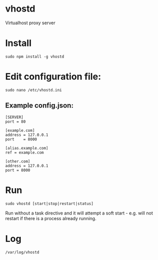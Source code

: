 vhostd
======
Virtualhost proxy server

# Install
    sudo npm install -g vhostd

# Edit configuration file:
    sudo nano /etc/vhostd.ini
## Example config.json:
    [SERVER]
    port = 80
    
    [example.com]
    address = 127.0.0.1
    port    = 8000
    
    [alias.example.com]
    ref = example.com
    
    [other.com]
    address = 127.0.0.1
    port = 8000

# Run
    sudo vhostd [start|stop|restart|status]
Run without a task directive and it will attempt a soft start - e.g. will not
restart if there is a process already running.

# Log
    /var/log/vhostd
